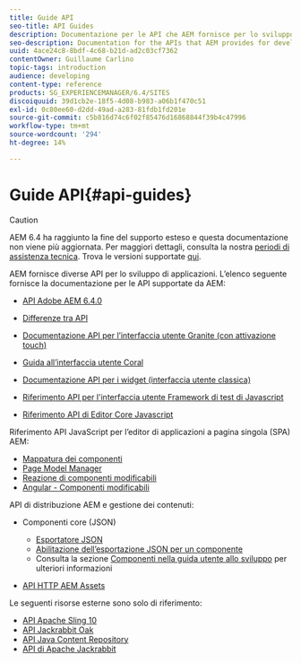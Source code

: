 ```yaml
---
title: Guide API
seo-title: API Guides
description: Documentazione per le API che AEM fornisce per lo sviluppo di applicazioni
seo-description: Documentation for the APIs that AEM provides for developing applications
uuid: 4ace24c8-8bdf-4c68-b21d-ad2c03cf7362
contentOwner: Guillaume Carlino
topic-tags: introduction
audience: developing
content-type: reference
products: SG_EXPERIENCEMANAGER/6.4/SITES
discoiquuid: 39d1cb2e-18f5-4d08-b983-a06b1f470c51
exl-id: 0c80ee60-d2dd-49ad-a283-81fdb1fd201e
source-git-commit: c5b816d74c6f02f85476d16868844f39b4c47996
workflow-type: tm+mt
source-wordcount: '294'
ht-degree: 14%

---
```


# Guide API{#api-guides}

>[!CAUTION]
>
>AEM 6.4 ha raggiunto la fine del supporto esteso e questa documentazione non viene più aggiornata. Per maggiori dettagli, consulta la nostra [periodi di assistenza tecnica](https://helpx.adobe.com/it/support/programs/eol-matrix.html). Trova le versioni supportate [qui](https://experienceleague.adobe.com/docs/).

AEM fornisce diverse API per lo sviluppo di applicazioni. L’elenco seguente fornisce la documentazione per le API supportate da AEM:

* [API Adobe AEM 6.4.0](https://helpx.adobe.com/experience-manager/6-4/sites/developing/using/reference-materials/javadoc/index.html)

* [Differenze tra API](https://helpx.adobe.com/experience-manager/6-4/sites/developing/using/reference-materials/diff-previous/changes.html)

* [Documentazione API per l’interfaccia utente Granite (con attivazione touch)](https://helpx.adobe.com/experience-manager/6-4/sites/developing/using/reference-materials/granite-ui/api/index.html)

* [Guida all’interfaccia utente Coral](https://helpx.adobe.com/it/experience-manager/6-4/sites/developing/using/reference-materials/coral-ui/coralui3/index.html)

* [Documentazione API per i widget (interfaccia utente classica)](https://helpx.adobe.com/experience-manager/6-4/sites/developing/using/reference-materials/widgets-api/index.html)

* [Riferimento API per l&#39;interfaccia utente Framework di test di Javascript](https://helpx.adobe.com/experience-manager/6-4/sites/developing/using/reference-materials/test-api/index.html)

* [Riferimento API di Editor Core Javascript](https://helpx.adobe.com/experience-manager/6-4/sites/developing/using/reference-materials/jsdoc/ui-touch/editor-core/index.html)

Riferimento API JavaScript per l’editor di applicazioni a pagina singola (SPA) AEM:

* [Mappatura dei componenti](https://www.npmjs.com/package/@adobe/aem-spa-component-mapping)
* [Page Model Manager](https://www.npmjs.com/package/@adobe/aem-spa-page-model-manager)
* [Reazione di componenti modificabili](https://www.npmjs.com/package/@adobe/aem-react-editable-components)
* [Angular - Componenti modificabili](https://www.npmjs.com/package/@adobe/aem-angular-editable-components)

API di distribuzione AEM e gestione dei contenuti:

* Componenti core (JSON)

   * [Esportatore JSON](/help/sites-developing/json-exporter.md)
   * [Abilitazione dell’esportazione JSON per un componente](/help/sites-developing/json-exporter-components.md)
   * Consulta la sezione [Componenti nella guida utente allo sviluppo](https://helpx.adobe.com/experience-manager/6-4/sites/developing/user-guide.html?topic=/experience-manager/6-4/sites/developing/morehelp/components.ug.js) per ulteriori informazioni

* [API HTTP AEM Assets](/help/assets/mac-api-assets.md)

Le seguenti risorse esterne sono solo di riferimento:

* [API Apache Sling 10](https://sling.apache.org/apidocs/sling10/)
* [API Jackrabbit Oak](https://jackrabbit.apache.org/oak/docs/oak_api/overview.html)
* [API Java Content Repository](https://www.adobe.io/experience-manager/reference-materials/spec/javax.jcr/javadocs/jcr-2.0/index.html)
* [API di Apache Jackrabbit](https://jackrabbit.apache.org/api)
